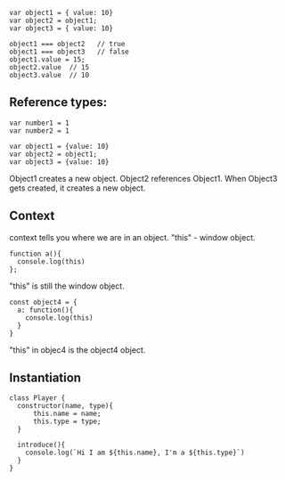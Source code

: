 
````
var object1 = { value: 10}
var object2 = object1;
var object3 = { value: 10}

object1 === object2   // true
object1 === object3   // false
object1.value = 15;
object2.value  // 15
object3.value  // 10
````

## Reference types:

````
var number1 = 1
var number2 = 1

var object1 = {value: 10}
var object2 = object1;
var object3 = {value: 10}
````

Object1 creates a new object. Object2 references Object1. When Object3 gets created, it creates a new object.

## Context

context tells you where we are in an object.
"this" - window object.

````
function a(){
  console.log(this)
};
````
"this" is still the window object.

````
const object4 = {
  a: function(){
    console.log(this)
  }
}
````
"this" in objec4 is the object4 object.

## Instantiation

````
class Player {
  constructor(name, type){
      this.name = name;
      this.type = type;
  }

  introduce(){
    console.log(`Hi I am ${this.name}, I'm a ${this.type}`)
  }
}
